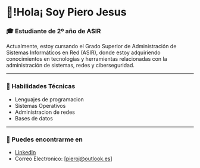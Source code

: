 # 🌟!Hola¡ Soy Piero Jesus 
### 🎓 Estudiante de 2º año de ASIR
Actualmente, estoy cursando el Grado Superior de Administración de Sistemas Informáticos en Red (ASIR), donde estoy adquiriendo conocimientos en tecnologías y herramientas relacionadas con la administración de sistemas, redes y ciberseguridad.
* * *
### 🚀 Habilidades Técnicas
- Lenguajes de programacion
- Sistemas Operativos
- Administracion de redes
- Bases de datos
* * *
### 🚩 Puedes encontrarme en
- [LinkedIn](https://www.linkedin.com/in/piero-jesus-53aa02291/)
- Correo Electronico: [pieroj@outlook.es]
